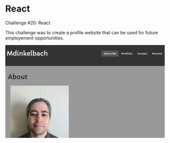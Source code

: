 # React
Challenge #20: React

This challenge was to create a profile website that can be used for future employement opportunities.

![Webpage Screenshot](./src/assets/images/screenshot.png)